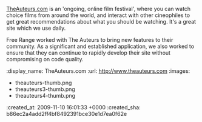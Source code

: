 [TheAuteurs.com](http://www.theauteurs.com) is an 'ongoing, online film festival', where you can watch choice films from around the world, and interact with other cineophiles to get great recommendations about what you should be watching. It's a great site which we use daily.

Free Range worked with The Auteurs to bring new features to their community. As a significant and established application, we also worked to ensure that they can continue to rapidly develop their site without compromising on code quality.

:display_name: TheAuteurs.com
:url: http://www.theauteurs.com
:images:
  - theauteurs-thumb.png
  - theauteurs3-thumb.png
  - theauteurs4-thumb.png    

:created_at: 2009-11-10 16:01:33 +0000
:created_sha: b86ec2a4add2ff4bf8492391bce30e1d7ea0f62e
